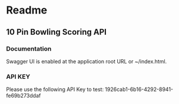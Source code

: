 # Readme 

## 10 Pin Bowling Scoring API

### Documentation
Swagger UI is enabled at the application root URL or ~/index.html.

### API KEY
Please use the following API Key to test:
1926cab1-6b16-4292-8941-fe69b273ddaf